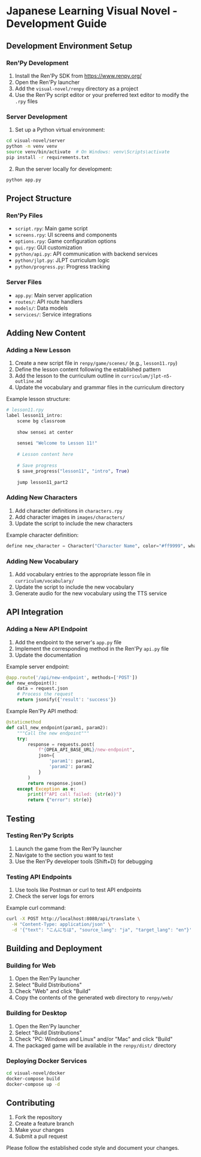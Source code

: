 # Japanese Learning Visual Novel - Development Guide

## Development Environment Setup

### Ren'Py Development

1. Install the Ren'Py SDK from https://www.renpy.org/
2. Open the Ren'Py launcher
3. Add the `visual-novel/renpy` directory as a project
4. Use the Ren'Py script editor or your preferred text editor to modify the `.rpy` files

### Server Development

1. Set up a Python virtual environment:

```bash
cd visual-novel/server
python -m venv venv
source venv/bin/activate  # On Windows: venv\Scripts\activate
pip install -r requirements.txt
```

2. Run the server locally for development:

```bash
python app.py
```

## Project Structure

### Ren'Py Files

- `script.rpy`: Main game script
- `screens.rpy`: UI screens and components
- `options.rpy`: Game configuration options
- `gui.rpy`: GUI customization
- `python/api.py`: API communication with backend services
- `python/jlpt.py`: JLPT curriculum logic
- `python/progress.py`: Progress tracking

### Server Files

- `app.py`: Main server application
- `routes/`: API route handlers
- `models/`: Data models
- `services/`: Service integrations

## Adding New Content

### Adding a New Lesson

1. Create a new script file in `renpy/game/scenes/` (e.g., `lesson11.rpy`)
2. Define the lesson content following the established pattern
3. Add the lesson to the curriculum outline in `curriculum/jlpt-n5-outline.md`
4. Update the vocabulary and grammar files in the curriculum directory

Example lesson structure:

```python
# lesson11.rpy
label lesson11_intro:
    scene bg classroom
    
    show sensei at center
    
    sensei "Welcome to Lesson 11!"
    
    # Lesson content here
    
    # Save progress
    $ save_progress("lesson11", "intro", True)
    
    jump lesson11_part2
```

### Adding New Characters

1. Add character definitions in `characters.rpy`
2. Add character images in `images/characters/`
3. Update the script to include the new characters

Example character definition:

```python
define new_character = Character("Character Name", color="#ff9999", what_italic=False)
```

### Adding New Vocabulary

1. Add vocabulary entries to the appropriate lesson file in `curriculum/vocabulary/`
2. Update the script to include the new vocabulary
3. Generate audio for the new vocabulary using the TTS service

## API Integration

### Adding a New API Endpoint

1. Add the endpoint to the server's `app.py` file
2. Implement the corresponding method in the Ren'Py `api.py` file
3. Update the documentation

Example server endpoint:

```python
@app.route('/api/new-endpoint', methods=['POST'])
def new_endpoint():
    data = request.json
    # Process the request
    return jsonify({'result': 'success'})
```

Example Ren'Py API method:

```python
@staticmethod
def call_new_endpoint(param1, param2):
    """Call the new endpoint"""
    try:
        response = requests.post(
            f"{OPEA_API_BASE_URL}/new-endpoint",
            json={
                'param1': param1,
                'param2': param2
            }
        )
        return response.json()
    except Exception as e:
        print(f"API call failed: {str(e)}")
        return {"error": str(e)}
```

## Testing

### Testing Ren'Py Scripts

1. Launch the game from the Ren'Py launcher
2. Navigate to the section you want to test
3. Use the Ren'Py developer tools (Shift+D) for debugging

### Testing API Endpoints

1. Use tools like Postman or curl to test API endpoints
2. Check the server logs for errors

Example curl command:

```bash
curl -X POST http://localhost:8080/api/translate \
  -H "Content-Type: application/json" \
  -d '{"text": "こんにちは", "source_lang": "ja", "target_lang": "en"}'
```

## Building and Deployment

### Building for Web

1. Open the Ren'Py launcher
2. Select "Build Distributions"
3. Check "Web" and click "Build"
4. Copy the contents of the generated web directory to `renpy/web/`

### Building for Desktop

1. Open the Ren'Py launcher
2. Select "Build Distributions"
3. Check "PC: Windows and Linux" and/or "Mac" and click "Build"
4. The packaged game will be available in the `renpy/dist/` directory

### Deploying Docker Services

```bash
cd visual-novel/docker
docker-compose build
docker-compose up -d
```

## Contributing

1. Fork the repository
2. Create a feature branch
3. Make your changes
4. Submit a pull request

Please follow the established code style and document your changes.